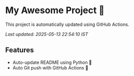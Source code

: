 # My Awesome Project 🚀

This project is automatically updated using GitHub Actions.

_Last updated: 2025-05-13 22:54:10 IST_

## Features
- Auto-update README using Python 🐍
- Auto Git push with GitHub Actions 🤖
